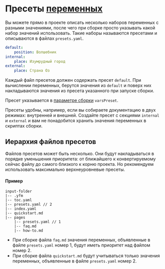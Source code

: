 # Пресеты [переменных](../syntax.md#vars)

Вы можете прямо в проекте описать несколько наборов переменных с разными значениями, после чего при сборке просто указывать какой набор значений использовать. Такие наборы называются пресетами и описываются в файлах `presets.yaml`.

```yaml
default:
    position: Волшебник
internal:
    place: Изумрудный город
external:
    place: Страна Оз
```

Каждый файл пресетов должен содержать пресет `default`. При вычислении переменных, берутся значения из `default` и поверх них накладываются значения из пресета указанного при запуске сборки.

Пресет указывается в [параметре сборки](../tools/docs/settings.md) `varsPreset`.

Пресеты удобны, например, если вы собираете документацию в двух режимах: внутренней и внешней. Создайте пресет с секциями `internal` и `external` и вам не понадобится хранить значения переменных в скриптах сборки.

## Иерархия файлов пресетов

Файлов пресетов может быть несколько. Они будут накладываться в порядке уменьшения приоритета: от ближайшего к конвертируемому сейчас файлу до самого близкого к корню проекта. Но рекомендуем использовать максимально верхнеуровневые пресеты.

#### Пример

```
input-folder
|-- .yfm
|-- toc.yaml
|-- presets.yaml // 2
|-- index.yaml
|-- quickstart.md
|-- pages
    |-- presets.yaml // 1
    |-- faq.md
    |-- how-to.md
```

* При сборке файла `faq.md` значения переменных, объявленные в файле `presets.yaml` номер 1, будут иметь приоритет над файлом номер 2.
* При сборке файла `quickstart.md` будут учитываться только значения переменных, объявленные в файле `presets.yaml` номер 2.